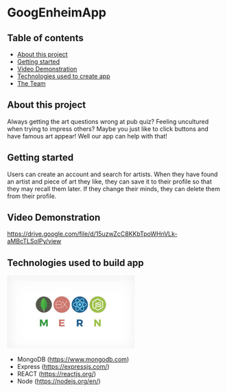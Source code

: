 # GoogEnheimApp

## Table of contents

  * [About this project](#about-this-project)
  * [Getting started](#getting-started)
  * [Video Demonstration](#demo)
  * [Technologies used to create app](#technologies-used)
  * [The Team](#team)

## <a name="about-this-project"></a> About this project
<p>Always getting the art questions wrong at pub quiz? Feeling uncultured when trying to impress others? Maybe you just like to click buttons and have famous art appear! Well our app can help with that!</p>

## <a name="getting-started"></a> Getting started
<p>Users can create an account and search for artists. When they have found an artist and piece of art they like, they can save it to their profile so that they may recall them later. If they change their minds, they can delete them from their profile.</p> 

## <a name="demo"></a> Video Demonstration

https://drive.google.com/file/d/15uzwZcC8KKbTpoWHnVLk-aMBcTLSolPy/view


## <a name="technologies-used"></a> Technologies used to build app

![](client\public\mern.jpg)

  * MongoDB (https://www.mongodb.com)
  * Express (https://expressjs.com/)
  * REACT (https://reactjs.org/)
  * Node (https://nodejs.org/en/)
